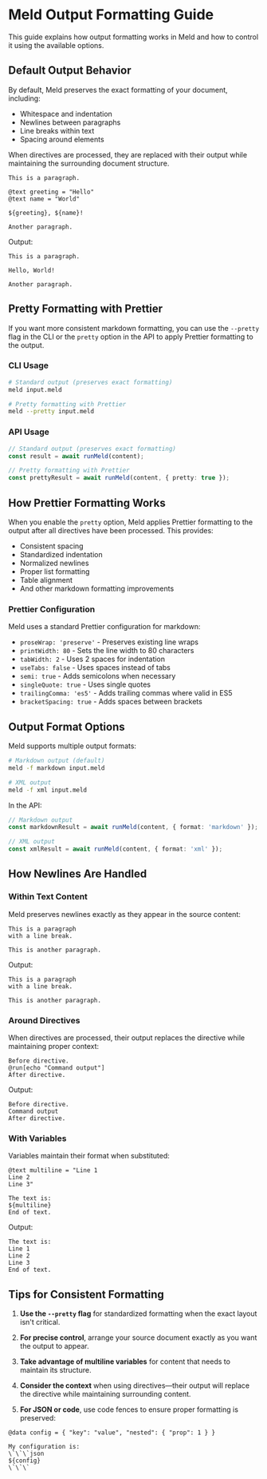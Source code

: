 # Meld Output Formatting Guide

This guide explains how output formatting works in Meld and how to control it using the available options.

## Default Output Behavior

By default, Meld preserves the exact formatting of your document, including:

- Whitespace and indentation
- Newlines between paragraphs
- Line breaks within text
- Spacing around elements

When directives are processed, they are replaced with their output while maintaining the surrounding document structure.

```meld
This is a paragraph.

@text greeting = "Hello"
@text name = "World"

${greeting}, ${name}!

Another paragraph.
```

Output:
```
This is a paragraph.

Hello, World!

Another paragraph.
```

## Pretty Formatting with Prettier

If you want more consistent markdown formatting, you can use the `--pretty` flag in the CLI or the `pretty` option in the API to apply Prettier formatting to the output.

### CLI Usage

```bash
# Standard output (preserves exact formatting)
meld input.meld

# Pretty formatting with Prettier
meld --pretty input.meld
```

### API Usage

```typescript
// Standard output (preserves exact formatting)
const result = await runMeld(content);

// Pretty formatting with Prettier
const prettyResult = await runMeld(content, { pretty: true });
```

## How Prettier Formatting Works

When you enable the `pretty` option, Meld applies Prettier formatting to the output after all directives have been processed. This provides:

- Consistent spacing
- Standardized indentation
- Normalized newlines
- Proper list formatting
- Table alignment
- And other markdown formatting improvements

### Prettier Configuration

Meld uses a standard Prettier configuration for markdown:

- `proseWrap: 'preserve'` - Preserves existing line wraps
- `printWidth: 80` - Sets the line width to 80 characters
- `tabWidth: 2` - Uses 2 spaces for indentation
- `useTabs: false` - Uses spaces instead of tabs
- `semi: true` - Adds semicolons when necessary
- `singleQuote: true` - Uses single quotes
- `trailingComma: 'es5'` - Adds trailing commas where valid in ES5
- `bracketSpacing: true` - Adds spaces between brackets

## Output Format Options

Meld supports multiple output formats:

```bash
# Markdown output (default)
meld -f markdown input.meld

# XML output
meld -f xml input.meld
```

In the API:

```typescript
// Markdown output
const markdownResult = await runMeld(content, { format: 'markdown' });

// XML output
const xmlResult = await runMeld(content, { format: 'xml' });
```

## How Newlines Are Handled

### Within Text Content

Meld preserves newlines exactly as they appear in the source content:

```meld
This is a paragraph
with a line break.

This is another paragraph.
```

Output:
```
This is a paragraph
with a line break.

This is another paragraph.
```

### Around Directives

When directives are processed, their output replaces the directive while maintaining proper context:

```meld
Before directive.
@run[echo "Command output"]
After directive.
```

Output:
```
Before directive.
Command output
After directive.
```

### With Variables

Variables maintain their format when substituted:

```meld
@text multiline = "Line 1
Line 2
Line 3"

The text is:
${multiline}
End of text.
```

Output:
```
The text is:
Line 1
Line 2
Line 3
End of text.
```

## Tips for Consistent Formatting

1. **Use the `--pretty` flag** for standardized formatting when the exact layout isn't critical.

2. **For precise control**, arrange your source document exactly as you want the output to appear.

3. **Take advantage of multiline variables** for content that needs to maintain its structure.

4. **Consider the context** when using directives—their output will replace the directive while maintaining surrounding content.

5. **For JSON or code**, use code fences to ensure proper formatting is preserved:

```meld
@data config = { "key": "value", "nested": { "prop": 1 } }

My configuration is:
\`\`\`json
${config}
\`\`\`
```